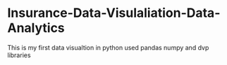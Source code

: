 # Insurance-Data-Visulaliation-Data-Analytics
This is my first data visualtion in python used pandas numpy and dvp libraries 
